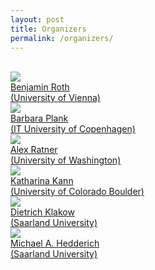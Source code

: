 ```yaml
---
layout: post
title: Organizers
permalink: /organizers/
---
```

<br>

<div class="clearfix">
<div class="organizer-box">
    <a href="https://www.benjaminroth.net/">
    <img class="organizer-image" src="/2021/images/BenjaminRoth.jpg"><br />
    Benjamin Roth<br/>(University of Vienna)
    </a>
</div>
<div class="organizer-box">
    <a href="https://bplank.github.io/">
    <img class="organizer-image" src="/2021/images/BarbaraPlank.jpeg"><br />
    Barbara Plank<br/>(IT University of Copenhagen)
    </a>
</div>
<div class="organizer-box">
    <a href='https://www.engr.washington.edu/facresearch/newfaculty/2020/ratner'>
    <img class="organizer-image" src="/2021/images/AlexRatner.jpeg"><br />
    Alex Ratner<br/>(University of Washington)
    </a>
</div>
<div class="organizer-box">
    <a href='https://www.colorado.edu/ics/katharina-kann'>
    <img class="organizer-image" src="/2021/images/KatharinaKann.jpeg"><br />
    Katharina Kann<br/>(University of Colorado Boulder)
    </a>
</div>
<div class="organizer-box">
    <a href='https://www.lsv.uni-saarland.de/?id=38'>
    <img class="organizer-image" src="/2021/images/DietrichKlakow.jpeg"><br />
    Dietrich Klakow<br/>(Saarland University)
    </a>
</div>
<div class="organizer-box">
    <a href='https://michael-hedderich.de'>
    <img class="organizer-image" src="/2021/images/Michael.jpg"><br />
    Michael A. Hedderich<br/>(Saarland University)
    </a>
</div>
</div>
